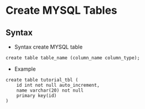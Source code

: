 # Create MYSQL Tables

## Syntax
* Syntax create MYSQL table
```
create table table_name (column_name column_type);
```
* Example
```
create table tutorial_tbl (
    id int not null auto_increment,
    name varchar(20) not null
    primary key(id)
)
```